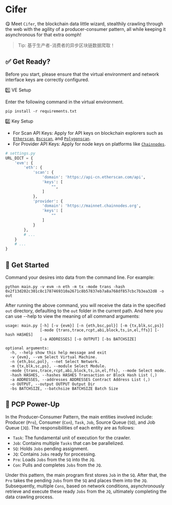 # Cifer

😋 Meet `Cifer`, the blockchain data little wizard, 
stealthily crawling through the web with the agility of a producer-consumer pattern, 
all while keeping it asynchronous for that extra oomph!

> Tip: 基于生产者-消费者的异步区块链数据爬取！

## ✅ Get Ready?

Before you start, please ensure that the virtual environment and network interface keys 
are correctly configured.

1️⃣ VE Setup

Enter the following command in the virtual environment.

```
pip install -r requirements.txt
```

2️⃣ Key Setup

- For Scan API Keys: Apply for API keys on blockchain explorers such as 
[`Etherscan`](https://cn.etherscan.com),
[`Bscscan`](https://bscscan.com), and 
[`Polygonscan`](https://polygonscan.com).
- For Provider API Keys: Apply for node keys on platforms like [`Chainnodes`](https://www.chainnodes.org).

```python
# settings.py
URL_DICT = {
    'evm': {
        'eth': {
            'scan': {
                'domain': 'https://api-cn.etherscan.com/api',
                'keys': [
                    "",
                ]
            },
            'provider': {
                'domain': 'https://mainnet.chainnodes.org',
                'keys': [
                    ""
                ]
            }
        },
        # ...    
    }
    # ...    
}
```


## 🔰 Get Started

Command your desires into data from the command line. For example:

```
python main.py -v evm -n eth -m tx -mode trans -hash 0x2f13d202c301c8c1787469310a2671c8b57837eb7a8a768df857cbc7b3ea32d8 -o out
```

After running the above command, you will receive the data in the specified `out` directory, 
defaulting to the `out` folder in the current path.
And here you can use --help to view the meaning of all command arguments:

```
usage: main.py [-h] [-v {evm}] [-n {eth,bsc,pol}] [-m {tx,blk,sc,ps}]
               [-mode {trans,trace,rcpt,abi,block,ts,in,el,ffs}] [-hash HASHES]  
               [-a ADDRESSES] [-o OUTPUT] [-bs BATCHSIZE]

optional arguments:
  -h, --help show this help message and exit
  -v {evm}, --vm Select Virtual Machine.
  -n {eth,bsc,pol}, --net Select Network.
  -m {tx,blk,sc,ps}, --module Select Module.
  -mode {trans,trace,rcpt,abi,block,ts,in,el,ffs}, --mode Select mode.
  -hash HASHES, --hashes HASHES Transaction or Block Hash List (,)
  -a ADDRESSES, --addresses ADDRESSES Contract Address List (,)
  -o OUTPUT, --output OUTPUT Output Dir
  -bs BATCHSIZE, --batchsize BATCHSIZE Batch Size
```


## 🎉 PCP Power-Up

In the Producer-Consumer Pattern, the main entities involved include: 
Producer (`Pro`), Consumer (`Con`), `Task`, `Job`, Source Queue (`SQ`), and Job Queue (`JQ`). 
The responsibilities of each entity are as follows:

- `Task`: The fundamental unit of execution for the crawler.
- `Job`: Contains multiple `Tasks` that can be parallelized.
- `SQ`: Holds `Jobs` pending assignment.
- `JQ`: Contains `Jobs` ready for processing.
- `Pro`: Loads `Jobs` from the `SQ` into the `JQ`. 
- `Con`: Pulls and completes `Jobs` from the `JQ`.

Under this pattern, 
the main program first stores `Job` in the `SQ`. 
After that, the `Pro` takes the pending `Jobs` from the `SQ`
and places them into the `JQ`. Subsequently, multiple `Cons`, based on network conditions, 
asynchronously retrieve and execute these ready `Jobs` from the `JQ`, 
ultimately completing the data crawling process.




